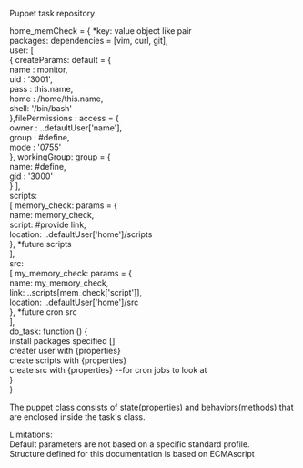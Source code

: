 Puppet task repository  

home_memCheck = { *key: value object like pair  
	packages: dependencies = [vim, curl, git],  
	user: [  
	 { createParams: default = {  
		name : monitor,  
		uid : '3001',  
		pass : this.name,  
		home : /home/this.name,  
		shell: '/bin/bash'  
	 },filePermissions : access = {  
		owner : ..defaultUser['name'],  
		group : #define,  
		mode : '0755'  
	}, workingGroup: group = {  
		name: #define,  
		gid : '3000'  
	} ],  
	scripts:  
	[ memory_check: params = {  
		name: memory_check,  
		script: #provide link,  
		location: ..defaultUser['home']/scripts  
   	}, *future scripts  
        ],  
	src:   
	[ my_memory_check: params = {  
		name: my_memory_check,  
		link: ..scripts[mem_check['script']],  
		location: ..defaultUser['home']/src  
	}, *future cron src  
	],   
	do_task: function () {  
		install packages specified []  
		creater user with {properties}  
		create scripts with {properties}  
		create src with {properties} --for cron jobs to look at  
	}  
}    
	
The puppet class consists of state(properties) and behaviors(methods) that  
are enclosed inside the task's class.  

Limitations:  
	Default parameters are not based on a specific standard profile.  
	Structure defined for this documentation is based on ECMAscript  


